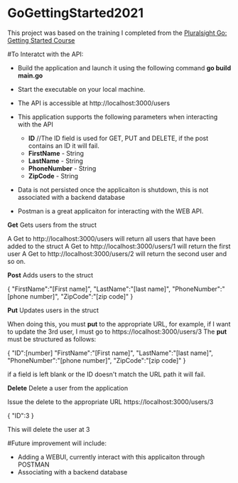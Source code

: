 # GoGettingStarted2021

This project was based on the training I completed from the [Pluralsight Go: Getting Started Course](https://app.pluralsight.com/library/courses/getting-started-with-go/table-of-contents)

#To Interatct with the API:
* Build the application and launch it using the following command **go build main.go**
* Start the executable on your local machine.
* The API is accessible at http://localhost:3000/users
* This application supports the following parameters when interacting with the API
  * **ID** //The ID field is used for GET, PUT and DELETE, if the post contains an ID it will fail.
  * **FirstName** - String
  * **LastName** - String
  * **PhoneNumber** - String
  * **ZipCode** - String
* Data is not persisted once the applicaiton is shutdown, this is not associated with a backend database

* Postman is a great applicaiton for interacting with the WEB API.

**Get**
Gets users from the struct

A Get to http://localhost:3000/users will return all users that have been added to the struct
A Get to http://localhost:3000/users/1 will return the first user
A Get to http://localhost:3000/users/2 will return the second user and so on.

**Post**
Adds users to the struct

{
  "FirstName":"[First name]",
  "LastName":"[last name]",
  "PhoneNumber":"[phone number]",
  "ZipCode":"[zip code]"
}

**Put**
Updates users in the struct

When doing this, you must **put** to the appropriate URL, for example, if I want to update the 3rd user, I must go to https://localhost:3000/users/3
The **put** must be structured as follows:

{
  "ID":[number]
  "FirstName":"[First name]",
  "LastName":"[last name]",
  "PhoneNumber":"[phone number]",
  "ZipCode":"[zip code]"
}

if a field is left blank or the ID doesn't match the URL path it will fail.

**Delete**
Delete a user from the application

Issue the delete to the appropriate URL https://localhost:3000/users/3

{
  "ID":3
}

This will delete the user at 3

#Future improvement will include:
* Adding a WEBUI, currently interact with this applicaiton through POSTMAN
* Associating with a backend database



